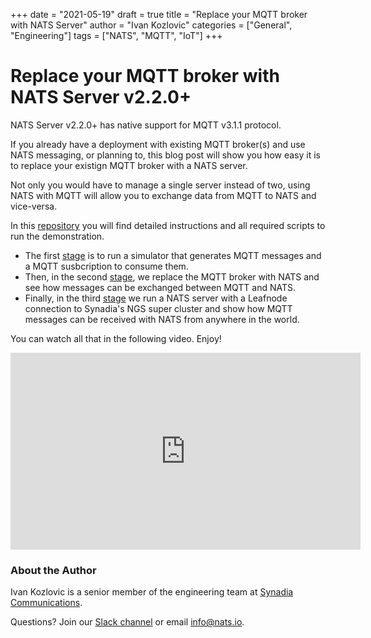 +++
date = "2021-05-19"
draft = true
title = "Replace your MQTT broker with NATS Server"
author = "Ivan Kozlovic"
categories = ["General", "Engineering"]
tags = ["NATS", "MQTT", "IoT"]
+++

# Replace your MQTT broker with NATS Server v2.2.0+

NATS Server v2.2.0+ has native support for MQTT v3.1.1 protocol.

If you already have a deployment with existing MQTT broker(s) and use NATS messaging, or planning to,
this blog post will show you how easy it is to replace your existign MQTT broker with a NATS server.

Not only you would have to manage a single server instead of two, using NATS with MQTT will allow
you to exchange data from MQTT to NATS and vice-versa.

In this [repository](https://github.com/kozlovic/nats_mqtt_demo) you will find detailed instructions
and all required scripts to run the demonstration.

* The first [stage](https://github.com/kozlovic/nats_mqtt_demo#without-nats) is to run a simulator
that generates MQTT messages and a MQTT susbcription to consume them.
* Then, in the second [stage](https://github.com/kozlovic/nats_mqtt_demo#with-standalone-nats-server),
we replace the MQTT broker with NATS and see how messages can be exchanged between MQTT and NATS.
* Finally, in the third [stage](https://github.com/kozlovic/nats_mqtt_demo#with-nats-leafnode-server-connected-to-synadias-ngs)
we run a NATS server with a Leafnode connection to Synadia's NGS super cluster and show how MQTT messages
can be received with NATS from anywhere in the world.

You can watch all that in the following video. Enjoy!

<iframe width="560" height="315" src="https://www.youtube.com/embed/hiYmh9n8Yv8" title="YouTube video player"
frameborder="0" allow="accelerometer; autoplay; clipboard-write; encrypted-media; gyroscope; picture-in-picture" allowfullscreen></iframe>

### About the Author

Ivan Kozlovic is a senior member of the engineering team at [Synadia Communications](https://synadia.com).

Questions? Join our [Slack channel](https://slack.nats.io) or email [info@nats.io](mailto:info@nats.io).
